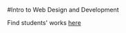 #Intro to Web Design and Development

Find students' works [here](https://agitated-jang-b01375.netlify.com)
